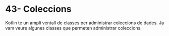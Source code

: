 # 43- Coleccions

Kotlin te un ampli ventall de classes per administrar coleccions de dades. Ja vam veure algunes classes que permeten administrar coleccions. 

